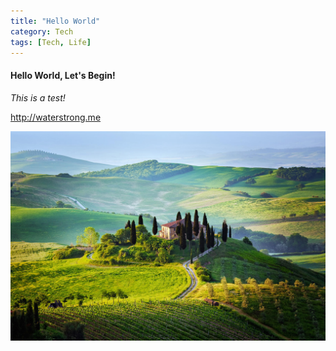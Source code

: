 ```yaml
---
title: "Hello World"
category: Tech
tags: [Tech, Life]
---
```


#### Hello World, Let's Begin!

*This is a test!*

<http://waterstrong.me>

<!-- more -->

![Hello Nature](/assets/hello-world/nature.jpg)
